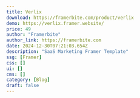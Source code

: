 ```yaml
---
title: Verlix
download: https://framerbite.com/product/verlix
demo: https://verlix.framer.website/
price: 49
author: "Framerbite"
author_link: https://framerbite.com
date: 2024-12-30T07:21:03.654Z
description: "SaaS Marketing Framer Template"
ssg: [Framer]
css: []
ui: []
cms: []
category: [Blog]
draft: false
---
```

